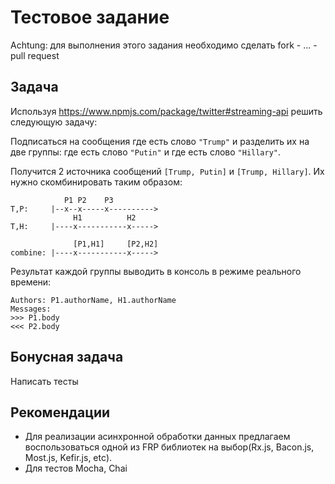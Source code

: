 # Тестовое задание

Achtung: для выполнения этого задания необходимо сделать fork - ... - pull request

## Задача

Используя https://www.npmjs.com/package/twitter#streaming-api решить следующую задачу:

Подписаться на сообщения где есть слово `"Trump"` и разделить их на две группы: где есть слово `"Putin"` и где есть слово `"Hillary"`.

Получится 2 источника сообщений `[Trump, Putin]` и `[Trump, Hillary]`. Их нужно скомбинировать таким образом:

```
            P1 P2    P3
T,P:     |--x--x-----x---------->
              H1          H2
T,H:     |----x-----------x----->

              [P1,H1]     [P2,H2]
combine: |----x-----------x----->
```

Результат каждой группы выводить в консоль в режиме реального времени:

```
Authors: P1.authorName, H1.authorName
Messages:
>>> P1.body
<<< P2.body
```

## Бонусная задача

Написать тесты

## Рекомендации

- Для реализации асинхронной обработки данных предлагаем воспользоваться одной из FRP библиотек на выбор(Rx.js, Bacon.js, Most.js, Kefir.js, etc).
- Для тестов Mocha, Chai
